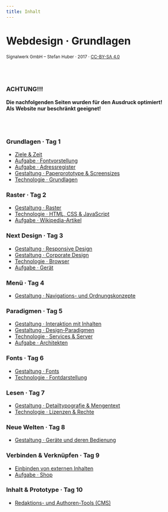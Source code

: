 ```yaml
---
title: Inhalt
---
```

# Webdesign · Grundlagen
<small>Signalwerk GmbH – Stefan Huber · 2017 · [CC-BY-SA 4.0](https://creativecommons.org/licenses/by-sa/4.0/)</small>


<br>
<br>

### ACHTUNG!!!
**Die nachfolgenden Seiten wurden für den Ausdruck optimiert!  
Als Website nur beschränkt geeignet!**

<br>
<br>

### Grundlagen · Tag 1
* [Ziele & Zeit](/ziele/)
* [Aufgabe · Fontvorstellung](/fontvorstellung/)
* [Aufgabe · Adressregister](/adressregister/)
* [Gestaltung · Paperprototype & Screensizes](/paperandscreen/)
* [Technologie · Grundlagen](/grundlagen/)

### Raster · Tag 2
* [Gestaltung · Raster](/grid/)
* [Technologie · HTML, CSS & JavaScript](/html1x1/)
* [Aufgabe · Wikipedia-Artikel](/wiki/)

### Next Design · Tag 3
* [Gestaltung · Responsive Design](/responsive/)
* [Gestaltung · Corporate Design](/corporate/)
* [Technologie · Browser](/browser/)
* [Aufgabe · Gerät](/device/)

### Menü · Tag 4
* [Gestaltung · Navigations- und Ordnungskonzepte](/navigation/)

### Paradigmen · Tag 5
* [Gestaltung · Interaktion mit Inhalten](/interaction/)
* [Gestaltung · Design-Paradigmen](/designprinciples/)
* [Technologie · Services & Server](/servertechnology/)
* [Aufgabe · Architekten](/architects/)


### Fonts · Tag 6
<!-- * [Rückmeldung · Adressregister](/marks/) -->
* [Gestaltung · Fonts](/fonts/)
* [Technologie · Fontdarstellung](/fontrendering/)


### Lesen · Tag 7
* [Gestaltung · Detailtypografie & Mengentext](/typography/)
* [Technologie · Lizenzen & Rechte](/law/)


### Neue Welten · Tag 8
* [Gestaltung · Geräte und deren Bedienung](/interface/)
<!-- * [Rückmeldung · Gerät](/marks/) -->

### Verbinden & Verknüpfen · Tag 9
* [Einbinden von externen Inhalten](/embedding/)
* [Aufgabe · Shop](/shop/)

### Inhalt & Prototype · Tag 10
* [Redaktions- und Authoren-Tools (CMS)](/tools/)
<br>
<br>
<br>
<br>
<br>
<!--

### Others
* [Others · Linkliste](/additions/)
 -->
